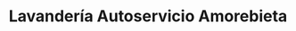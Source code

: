 ---
title: "Lavandería Autoservicio Amorebieta"
url: /amorebieta-etxano/lavanderia-autoservicio-amorebieta/
shop: Wäscherei
---